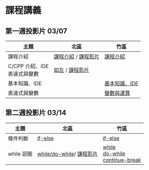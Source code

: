 # 課程講義

## 第一週投影片 03/07
| 主題         | 北區                      | 竹區                           |
| ------------ | ------------------------- | ------------------------------ |
| 課程介紹     | [課程介紹](https://drive.google.com/file/d/1IJk9-NqwOl49vJnuhiONlzYMIBYEQNCk/view?usp=sharing) / [課程影片](https://youtu.be/_jmwQ4y2F4Y)| [課程介紹][hc-intro] |
| C/CPP 介紹、IDE<br>表達式與變數 |  [如左][tp-all] / [課程影片][tp-all-yt] |  |
| 基本知識、IDE | | [基本知識、IDE][hc-ide] |
| 表達式與變數 | | [變數與運算][hc-var] |

[tp-all]: https://www.csie.ntu.edu.tw/~b06902029/reveal.js/Sprout/2020/Variable/#/
[tp-all-yt]: https://www.youtube.com/watch?v=wRd69_847EQ
[hc-intro]: https://drive.google.com/open?id=1C_KV_Rg_SjJWLoly8uAo4CZXbwiCY1I5cd51ga0AHdA
[hc-ide]: https://drive.google.com/open?id=14zda28wiIEhnwwNzxmVDB7Z5vifCVjjz2RxrczeNsqk
[hc-var]: https://drive.google.com/open?id=1PLvwt6VhLYT7YTqa-RhcmcCxe-j6Yirr7ULAo4Lllno

## 第二週投影片 03/14
| 主題         | 北區                      | 竹區                           |
| ------------ | ------------------------- | ------------------------------ |
| 條件判斷 | [if-else][tp-if] | [if-else][hc-if] |
| while 迴圈 | [while/do-while][tp-while]/ [課程影片][tp-while-yt] | [while][hc-while]<br>[do-while][hc-do-while]<br>[continue-break][hc-continue-break] |

[tp-if]: https://drive.google.com/file/d/1FwAurFwlG-MbHKXqlQRn2akjl50jF80D/view?usp=sharing
[hc-if]: https://hackmd.io/@i2y3z9dITSa_Q_7V7h-AoA/HJwSCKmSU
[hc-while]: https://hackmd.io/@i2y3z9dITSa_Q_7V7h-AoA/B1l2D9EBI#/
[hc-do-while]: https://hackmd.io/@3sM5hwzZQhSdPoJSYpIQGQ/HyDK7v8rL?type=slide#/
[hc-continue-break]: https://hackmd.io/@3sM5hwzZQhSdPoJSYpIQGQ/ryoR4_LBL?type=slide#/
[tp-while]: https://hackmd.io/@xaojl0HpRRmcQsSFqLobUA/SyQqzkVB8#/
[tp-while-yt]: https://youtu.be/J5XuucgameY
